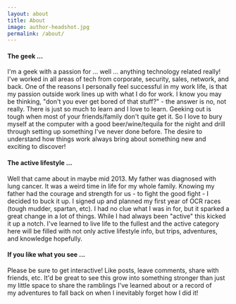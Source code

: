 ```yaml
---
layout: about
title: About
image: author-headshot.jpg
permalink: /about/
---
```


#### The geek ...
I'm a geek with a passion for ... well ... anything technology related really! I've worked in all areas of tech from corporate, security, sales, network, and back. One of the reasons I personally feel successful in my work life, is that my passion outside work lines up with what I do for work. I know you may be thinking, "don't you ever get bored of that stuff?" - the answer is no, not really. There is just so much to learn and I love to learn. Geeking out is tough when most of your friends/family don't quite get it. So I love to bury myself at the computer with a good beer/wine/tequila for the night and drill through setting up something I've never done before. The desire to understand how things work always bring about something new and exciting to discover!

#### The active lifestyle ...
Well that came about in maybe mid 2013. My father was diagnosed with lung cancer. It was a weird time in life for my whole family. Knowing my father had the courage and strength for us - to fight the good fight - I decided to buck it up. I signed up and planned my first year of OCR races (tough mudder, spartan, etc). I had no clue what I was in for, but it sparked a great change in a lot of things. While I had always been "active" this kicked it up a notch. I've learned to live life to the fullest and the active category here will be filled with not only active lifestyle info, but trips, adventures, and knowledge hopefully.

#### If you like what you see ...
Please be sure to get interactive! Like posts, leave comments, share with friends, etc. It'd be great to see this grow into something stronger than just my little space to share the ramblings I've learned about or a record of my&nbsp;adventures to fall back on when I inevitably forget how I did it!
